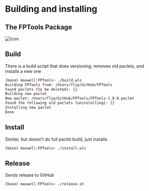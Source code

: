 # Building and installing

## The FPTools Package

![Icon](icon.png)

## Build

There is a build script that does versioning, removes old paclets, and installs a new one

```bash
(base) maxwell:FPTools> ./build.wls
Building FPTools from: /Users/flip/GitHub/FPTools
Found paclets (to be deleted): {}
Building new paclet
New paclet: /Users/flip/GitHub/FPTools/FPTools-1.0.9.paclet
Found the following old paclets (uninstalling): {}
Installing new paclet
Done
```

## Install

Similar, but doesn't do full paclet build, just installs.

```bash
(base) maxwell:FPTools> ./install.wls
```

## Release

Sends release to GitHub

```bash
(base) maxwell:FPTools> ./release.sh
```

